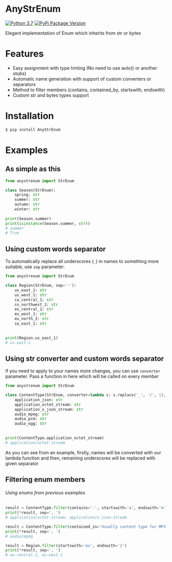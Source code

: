 # AnyStrEnum
[![Python 3.7](https://img.shields.io/badge/Python%203.7-blue.svg)](https://python.org) 
[![PyPi Package Version](https://img.shields.io/pypi/v/AnyStrEnum.svg)](https://pypi.python.org/pypi/AnyStrEnum)

Elegant implementation of Enum which inherits from str or bytes
 
# Features
- Easy assignment with type hinting (No need to use auto() or another stubs)
- Automatic name generation with support of custom converters or separators
- Method to filter members (contains, contained_by, startswith, endswith)
- Custom str and bytes types support

# Installation
```bash
$ pip install AnyStrEnum
```

# Examples
## As simple as this
```python
from anystrenum import StrEnum

class Season(StrEnum):
    spring: str
    summer: str
    autumn: str
    winter: str
    
print(Season.summer)
print(isinstance(Season.summer, str))
# summer
# True
```

## Using custom words separator
To automatically replace all underscores (`_`) in names to something more suitable, use `sep` parameter:
```python
from anystrenum import StrEnum

class Region(StrEnum, sep='-'):
    us_east_1: str
    us_west_1: str
    ca_central_1: str
    cn_northwest_1: str
    eu_central_1: str
    eu_west_1: str
    eu_north_2: str
    sa_east_1: str
    
    
print(Region.us_east_1)
# us-east-1
```

## Using str converter and custom words separator
If you need to apply to your names more changes, you can use `converter` parameter. Pass a function in here which will be called on every member
```python
from anystrenum import StrEnum

class ContentType(StrEnum, converter=lambda s: s.replace('_', '/', 1), sep='-'):
    application_json: str
    application_octet_stream: str
    application_x_json_stream: str
    audio_mpeg: str
    audio_pcm: str
    audio_ogg: str
    
    
print(ContentType.application_octet_stream)
# application/octet-stream
```
As you can see from an example, firstly, names will be converted with our lambda function and then, 
remaining underscores will be replaced with given separator

## Filtering enum members
###### Using enums from previous examples
```python
result = ContentType.filter(contains='-', startswith='a', endswith='m')
print(*result, sep=', ')
# application/octet-stream, application/x-json-stream

result = ContentType.filter(contained_in='Usually content type for MP3 is audio/mpeg')
print(*result, sep=', ')
# audio/mpeg

result = Region.filter(startswith='eu', endswith='1')
print(*result, sep=', ')
# eu-central-1, eu-west-1
```
